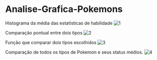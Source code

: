 # Analise-Grafica-Pokemons

Histograma da média das estatísticas de habilidade
![1](https://user-images.githubusercontent.com/114888480/193484391-4705aae3-fc12-4387-ae3c-5e80a3a0e589.png)

Comparação pontual entre dois tipos 
![2](https://user-images.githubusercontent.com/114888480/193484392-6b38cb6c-486a-4e46-b102-33e37169c95c.png)

Função que comparar dois tipos escolhidos 
![3](https://user-images.githubusercontent.com/114888480/193484397-2d27b075-59a7-4ffb-a7fe-83966b844ced.png)

Comparação de todos os tipos de Pokemon e seus status médios.
![4](https://user-images.githubusercontent.com/114888480/193484399-8d955958-2d55-470e-9b78-a196b536b1cd.png)
